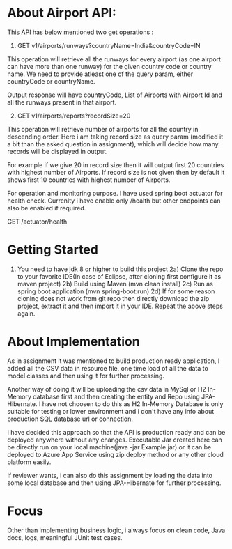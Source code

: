 # About Airport API:
This API has below mentioned two get operations :

1) GET v1/airports/runways?countryName=India&countryCode=IN

This operation will retrieve all the runways for every airport (as one airport can have more than one runway) for the given country code or country name. We need to provide atleast one of the query param, either countryCode or countryName.

Output response will have countryCode, List of Airports with Airport Id and all the runways present in that airport.

2) GET v1/airports/reports?recordSize=20

This operation will retrieve number of airports for all the country in descending order.
Here i am taking record size as query param (modified it a bit than the asked question in assignment), which will decide how many records will be displayed in output.

For example if we give 20 in record size then it will output first 20 countries with highest number of Airports.
If record size is not given then by default it shows first 10 countries with highest number of Airports.


For operation and monitoring purpose. I have used spring boot actuator for health check. Currenlty i have enable only /health but other endpoints can also be enabled if required.

GET /actuator/health


# Getting Started

1) You need to have jdk 8 or higher to build this project
2a) Clone the repo to your favorite IDE(In case of Eclipse, after cloning first configure it as maven project)
2b) Build using Maven (mvn clean install)
2c) Run as spring boot application (mvn spring-boot:run)
2d) If for some reason cloning does not work from git repo then directly download the zip project, extract it and then import it in your IDE. Repeat the above steps again.


# About Implementation
As in assignment it was mentioned to build production ready application, I added all the CSV data in resource file, one time load of all the data to model classes and then using it for further processing.

Another way of doing it will be uploading the csv data in MySql or H2 In-Memory database first and then creating the entity and Repo using JPA-Hibernate. I have not choosen to do this as H2 In-Memory Database is only suitable for testing or lower environment and i don't have any info about production SQL database url or connection.

I have decided this approach so that the API is production ready and can be deployed anywhere without any changes.
Executable Jar created here can be directly run on your local machine(java -jar Example.jar) or it can be deployed to Azure App Service using zip deploy method or any other cloud platform easily. 

If reviewer wants, i can also do this assignment by loading the data into some local database and then using JPA-Hibernate for further processing.

# Focus
Other than implementing business logic, i always focus on clean code, Java docs, logs, meaningful JUnit test cases.


